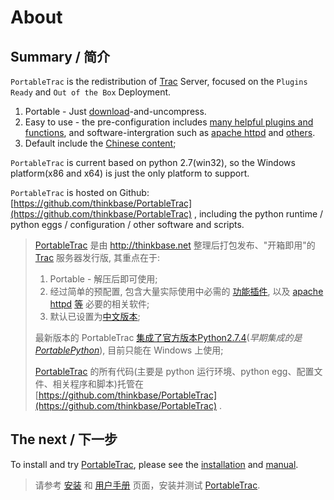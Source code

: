 # About

## Summary / 简介

`PortableTrac` is the redistribution of [Trac](http://trac.edgewall.org/) Server, focused on the `Plugins Ready` and `Out of the Box` Deployment.

1. Portable - Just [download](https://github.com/thinkbase/PortableTrac/archive/master.zip)-and-uncompress.
2. Easy to use - the pre-configuration includes [many helpful plugins and functions](https://github.com/thinkbase/PortableTrac/tree/master/trac/Lib/site-packages), and software-intergration such as [apache httpd](https://github.com/thinkbase/PortableTrac/tree/master/httpd) and [others](https://github.com/thinkbase/PortableTrac/tree/master/bin).
3. Default include the [Chinese content](http://www.thinkbase.net/trac/wiki/ZhWikiStart);

`PortableTrac` is current based on python 2.7(win32), so the Windows platform(x86 and x64) is just the only platform to support.

`PortableTrac` is hosted on Github: [https://github.com/thinkbase/PortableTrac](https://github.com/thinkbase/PortableTrac) , including the python runtime / python eggs / configuration / other software and scripts.

> [PortableTrac](https://github.com/thinkbase/PortableTrac) 是由 http://thinkbase.net 整理后打包发布、"开箱即用"的 [Trac](http://trac.edgewall.org/) 服务器发行版, 其重点在于:
>
> 1. Portable - 解压后即可使用;
> 2. 经过简单的预配置, 包含大量实际使用中必需的 [功能插件](https://github.com/thinkbase/PortableTrac/tree/master/trac/Lib/site-packages), 以及 [apache httpd](https://github.com/thinkbase/PortableTrac/tree/master/httpd) [等](https://github.com/thinkbase/PortableTrac/tree/master/bin) 必要的相关软件;
> 3. 默认已设置为[中文版本](http://www.thinkbase.net/trac/wiki/ZhWikiStart);
>
> 最新版本的 PortableTrac [集成了官方版本Python2.7.4](https://github.com/thinkbase/PortableTrac/commit/38d4fab2e41861a9a620d3d3df0b23e92a6c178e)(*早期集成的是 [PortablePython](http://www.portablepython.com/)*), 目前只能在 Windows 上使用;
>
> [PortableTrac](http://www.thinkbase.net/main/wiki/PortableTrac) 的所有代码(主要是 python 运行环境、python egg、配置文件、相关程序和脚本)托管在 [https://github.com/thinkbase/PortableTrac](https://github.com/thinkbase/PortableTrac) .



## The next / 下一步

To install and try [PortableTrac](.), please see the [installation](./install.html) and [manual](./manual.html).

> 请参考 [安装](./install.html) 和 [用户手册](./manual.html) 页面，安装并测试 [PortableTrac](.).
